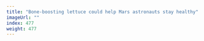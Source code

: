 ```yaml
---
title: "Bone-boosting lettuce could help Mars astronauts stay healthy"
imageUrl: ""
index: 477
weight: 477
---
```

